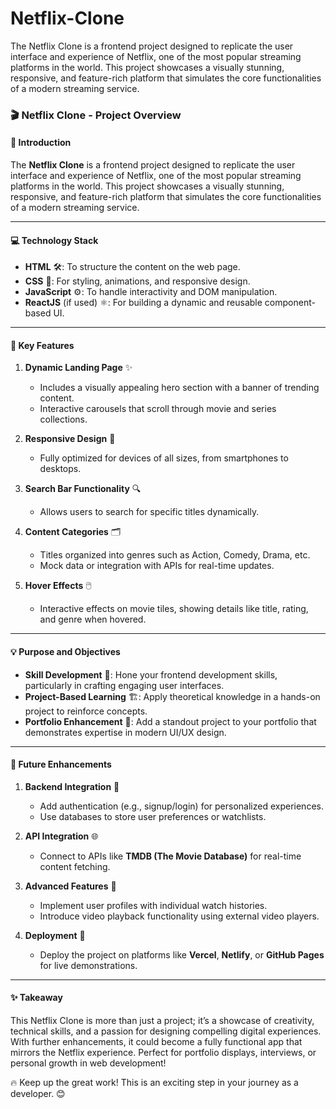 # Netflix-Clone
The Netflix Clone is a frontend project designed to replicate the user interface and experience of Netflix, one of the most popular streaming platforms in the world. This project showcases a visually stunning, responsive, and feature-rich platform that simulates the core functionalities of a modern streaming service.

### 🎬 **Netflix Clone - Project Overview**  

#### 🌟 **Introduction**  
The **Netflix Clone** is a frontend project designed to replicate the user interface and experience of Netflix, one of the most popular streaming platforms in the world. This project showcases a visually stunning, responsive, and feature-rich platform that simulates the core functionalities of a modern streaming service.

---

#### 💻 **Technology Stack**  
- **HTML** 🛠️: To structure the content on the web page.  
- **CSS** 🎨: For styling, animations, and responsive design.  
- **JavaScript** ⚙️: To handle interactivity and DOM manipulation.  
- **ReactJS** (if used) ⚛️: For building a dynamic and reusable component-based UI.  

---

#### 🎨 **Key Features**  

1. **Dynamic Landing Page** ✨  
   - Includes a visually appealing hero section with a banner of trending content.  
   - Interactive carousels that scroll through movie and series collections.

2. **Responsive Design** 📱  
   - Fully optimized for devices of all sizes, from smartphones to desktops.  

3. **Search Bar Functionality** 🔍  
   - Allows users to search for specific titles dynamically.  

4. **Content Categories** 🗂️  
   - Titles organized into genres such as Action, Comedy, Drama, etc.  
   - Mock data or integration with APIs for real-time updates.  

5. **Hover Effects** 🖱️  
   - Interactive effects on movie tiles, showing details like title, rating, and genre when hovered.

---

#### 💡 **Purpose and Objectives**  
- **Skill Development** 🚀: Hone your frontend development skills, particularly in crafting engaging user interfaces.  
- **Project-Based Learning** 🏗️: Apply theoretical knowledge in a hands-on project to reinforce concepts.  
- **Portfolio Enhancement** 🌟: Add a standout project to your portfolio that demonstrates expertise in modern UI/UX design.  

---

#### 🔧 **Future Enhancements**  

1. **Backend Integration** 💾  
   - Add authentication (e.g., signup/login) for personalized experiences.  
   - Use databases to store user preferences or watchlists.

2. **API Integration** 🌐  
   - Connect to APIs like **TMDB (The Movie Database)** for real-time content fetching.  

3. **Advanced Features** 🌟  
   - Implement user profiles with individual watch histories.  
   - Introduce video playback functionality using external video players.  

4. **Deployment** 🚀  
   - Deploy the project on platforms like **Vercel**, **Netlify**, or **GitHub Pages** for live demonstrations.  

---

#### ✨ **Takeaway**  
This Netflix Clone is more than just a project; it’s a showcase of creativity, technical skills, and a passion for designing compelling digital experiences. With further enhancements, it could become a fully functional app that mirrors the Netflix experience. Perfect for portfolio displays, interviews, or personal growth in web development!  

🔥 Keep up the great work! This is an exciting step in your journey as a developer. 😊
